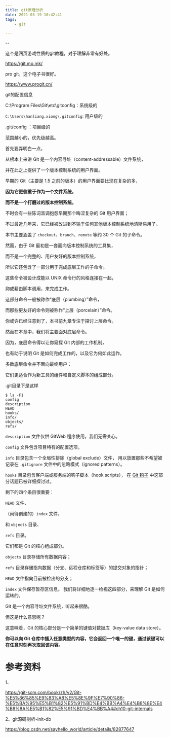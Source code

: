 ```yaml
---
title: git原理分析
date: 2021-03-19 10:42:41
tags:
	- git

---
```


--

这个是网页游戏性质的git教程，对于理解非常有好处。

https://git.mo.mk/

pro git，这个电子书很好。

https://www.progit.cn/



git的配置信息

C:\Program Files\Git\etc\gitconfig：系统级的

`C:\Users\hanliang.xiong\.gitconfig`: 用户级的

.git/config ：项目级的

范围越小的，优先级越高。



首先要弄明白一点，

从根本上来讲 Git 是一个内容寻址（content-addressable）文件系统，

并在此之上提供了一个版本控制系统的用户界面。 

早期的 Git（主要是 1.5 之前的版本）的用户界面要比现在复杂的多，

**因为它更侧重于作为一个文件系统，**

**而不是一个打磨过的版本控制系统。**

 不时会有一些陈词滥调抱怨早期那个晦涩复杂的 Git 用户界面；

不过最近几年来，它已经被改进到不输于任何其他版本控制系统地清晰易用了。



本书主要涵盖了 `checkout`、`branch`、`remote` 等约 30 个 Git 的子命令。

 然而，由于 Git 最初是一套面向版本控制系统的工具集，

而不是一个完整的、用户友好的版本控制系统，

 所以它还包含了一部分用于完成底层工作的子命令。

 这些命令被设计成能以 UNIX 命令行的风格连接在一起，

抑或藉由脚本调用，来完成工作。 

这部分命令一般被称作“底层（plumbing）”命令，

而那些更友好的命令则被称作“上层（porcelain）”命令。



你或许已经注意到了，本书前九章专注于探讨上层命令。 

然而在本章中，我们将主要面对底层命令。 

因为，底层命令得以让你窥探 Git 内部的工作机制，

也有助于说明 Git 是如何完成工作的，以及它为何如此运作。

 多数底层命令并不面向最终用户：

它们更适合作为新工具的组件和自定义脚本的组成部分。

.git目录下是这样

```
$ ls -F1
config
description
HEAD
hooks/
info/
objects/
refs/
```

`description` 文件仅供 GitWeb 程序使用，我们无需关心。 

`config` 文件包含项目特有的配置选项。

 `info` 目录包含一个全局性排除（global exclude）文件， 用以放置那些不希望被记录在 `.gitignore` 文件中的忽略模式（ignored patterns）。

 `hooks` 目录包含客户端或服务端的钩子脚本（hook scripts）， 在 [Git 钩子](https://git-scm.com/book/zh/v2/ch00/_git_hooks) 中这部分话题已被详细探讨过。



剩下的四个条目很重要：

`HEAD` 文件、

（尚待创建的）`index` 文件，

和 `objects` 目录、

`refs` 目录。

 它们都是 Git 的核心组成部分。

 `objects` 目录存储所有数据内容；

`refs` 目录存储指向数据（分支、远程仓库和标签等）的提交对象的指针；

 `HEAD` 文件指向目前被检出的分支；

`index` 文件保存暂存区信息。 我们将详细地逐一检视这四部分，来理解 Git 是如何运转的。



Git 是一个内容寻址文件系统，听起来很酷。

但这是什么意思呢？ 

这意味着，Git 的核心部分是一个简单的键值对数据库（key-value data store）。 

**你可以向 Git 仓库中插入任意类型的内容，它会返回一个唯一的键，通过该键可以在任意时刻再次取回该内容。**





# 参考资料

1、

https://git-scm.com/book/zh/v2/Git-%E5%86%85%E9%83%A8%E5%8E%9F%E7%90%86-%E5%BA%95%E5%B1%82%E5%91%BD%E4%BB%A4%E4%B8%8E%E4%B8%8A%E5%B1%82%E5%91%BD%E4%BB%A4#ch10-git-internals

2、git源码剖析-init-db

https://blog.csdn.net/sayhello_world/article/details/82877647